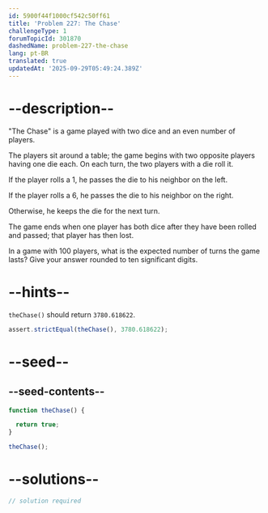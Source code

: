 ```yaml
---
id: 5900f44f1000cf542c50ff61
title: 'Problem 227: The Chase'
challengeType: 1
forumTopicId: 301870
dashedName: problem-227-the-chase
lang: pt-BR
translated: true
updatedAt: '2025-09-29T05:49:24.389Z'
---
```


# --description--

"The Chase" is a game played with two dice and an even number of players.

The players sit around a table; the game begins with two opposite players having one die each. On each turn, the two players with a die roll it.

If the player rolls a 1, he passes the die to his neighbor on the left.

If the player rolls a 6, he passes the die to his neighbor on the right.

Otherwise, he keeps the die for the next turn.

The game ends when one player has both dice after they have been rolled and passed; that player has then lost.

In a game with 100 players, what is the expected number of turns the game lasts? Give your answer rounded to ten significant digits.

# --hints--

`theChase()` should return `3780.618622`.

```js
assert.strictEqual(theChase(), 3780.618622);
```

# --seed--

## --seed-contents--

```js
function theChase() {

  return true;
}

theChase();
```

# --solutions--

```js
// solution required
```

